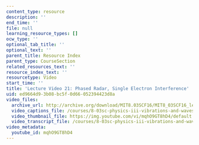 ```yaml
---
content_type: resource
description: ''
end_time: ''
file: null
learning_resource_types: []
ocw_type: ''
optional_tab_title: ''
optional_text: ''
parent_title: Resource Index
parent_type: CourseSection
related_resources_text: ''
resource_index_text: ''
resourcetype: Video
start_time: ''
title: 'Lecture Video 21: Phased Radar, Single Electron Interference'
uid: ed9664d9-3b08-bc5f-0d66-052394423d8a
video_files:
  archive_url: http://archive.org/download/MIT8.03SCF16/MIT8_03SCF16_lec21_300k.mp4
  video_captions_file: /courses/8-03sc-physics-iii-vibrations-and-waves-fall-2016/9352bc02a6fb5ccb93cb5a50a57bc82c_mqhO9GT8hD4.vtt
  video_thumbnail_file: https://img.youtube.com/vi/mqhO9GT8hD4/default.jpg
  video_transcript_file: /courses/8-03sc-physics-iii-vibrations-and-waves-fall-2016/b508b60ba82194968c7f40798c584343_mqhO9GT8hD4.pdf
video_metadata:
  youtube_id: mqhO9GT8hD4
---
```

